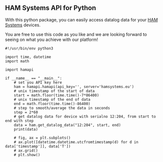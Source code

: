HAM Systems API for Python
--------------------------

With this python package, you can easily access datalog data for your [HAM Systems](https://hamsystems.eu) devices.

You are free to use this code as you like and we are looking forward to seeing on what you achieve with our platform!

```
#!/usr/bin/env python3

import time, datetime
import math 

import hamapi

if __name__ == "__main__":
	# set you API key here
	ham = hamapi.hamapi(api_key='', server='hamsystems.eu')
	# unix timestamp of the start of data
	start = math.floor(time.time()-7*86400)
	# unix timestamp of the end of data
	end = math.floor(time.time()-86400)
	# step to smooth/average the data in seconds
	step = 2*60
	# get datalog data for device with serialno 12:204, from start to end with step
	data = ham.get_datalog_data("12:204", start, end)
	print(data)

	# fig, ax = plt.subplots()
	# ax.plot([datetime.datetime.utcfromtimestamp(d) for d in data['timestamp']], data['T'])
	# ax.grid()
	# plt.show()
```